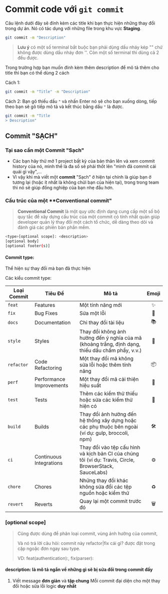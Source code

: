 # Commit code với `git commit`

Câu lệnh dưới đây sẽ đính kèm các title khi bạn thực hiện những thay đổi trong dự án. Nó có tác dụng với những file trong khu vực **Staging**.

```bash
git commit -m "Description"
```

> **Lưu ý** có một số terminal bắt buộc bạn phải dùng dấu nháy kép "" chứ không được dùng dấu nháy đơn ''. Còn một số terminal thì dùng cả 2 đều được.

Trong trường hợp bạn muốn đính kèm thêm description để mô tả thêm cho title thì bạn có thể dùng 2 cách

Cách 1:

```bash
git commit -m "Title" -m "Description"
```

Cách 2: Bạn gõ thiếu dấu `"` và nhấn Enter nó sẽ cho bạn xuống dòng, tiếp theo bạn sẽ gõ tiếp mô tả và kết thúc bằng dấu `"` là được.

```bash
git commit -m "Title
> Description"
```

## Commit  "SẠCH"

### Tại sao cần một **Commit** "Sạch"
* Các bạn hãy thử mở 1 project bất kỳ của bản thân lên và xem commit history của nó, mình thề là đa số sẽ phải thốt lên "mình đã commit cái quái gì vậy",...
* Vì vậy khi mà viết một **commit** "Sạch" ở hiện tại chính là giúp bạn ở tương lại (hoặc ít nhất là không chửi bạn của hiện tại), trong trong team thì nó sẽ giúp đồng nghiệp của bạn nhẹ đầu hơn.

### Cấu trúc của một **Conventional commit"

> **Conventional Commit** là một quy ước định dạng cung cấp một số bộ quy tắc để xây dựng cấu trúc của một commit có tính nhất quán giúp developer quản lý thay đổi một cách tổ chức, dễ dàng theo dõi và đánh giá các phiên bản phần mềm. 

```bash
<type>[optional scope]: <description>
[optional body]
[optional footer(s)]
```

#### Commit type: 
Thể hiện sự thay đổi mà bạn đã thực hiện

Các kiểu commit type:

| Loại Commit | Tiêu Đề                  | Mô tả                                                                                                       | Emoji  |
| ----------- | ------------------------ | ----------------------------------------------------------------------------------------------------------- |:------:|
| `feat`      | Features                 | Một tính năng mới                                                                                           | ✨     |
| `fix`       | Bug Fixes                | Sửa một lỗi                                                                                                 | 🐛     |
| `docs`      | Documentation            | Chỉ thay đổi tài liệu                                                                                       | 📚     |
| `style`     | Styles                   | Thay đổi không ảnh hưởng đến ý nghĩa của mã (khoảng trắng, định dạng, thiếu dấu chấm phẩy, v.v.)            | 💎     |
| `refactor`  | Code Refactoring         | Một thay đổi mã không sửa lỗi hoặc thêm tính năng                                                           | 📦     |
| `perf`      | Performance Improvements | Một thay đổi mã cải thiện hiệu suất                                                                         | 🚀     |
| `test`      | Tests                    | Thêm các kiểm thử thiếu hoặc sửa các kiểm thử hiện có                                                       | 🚨     |
| `build`     | Builds                   | Thay đổi ảnh hưởng đến hệ thống xây dựng hoặc các phụ thuộc bên ngoài (ví dụ: gulp, broccoli, npm)          | 🛠     |
| `ci`        | Continuous Integrations  | Thay đổi vào tệp cấu hình và kịch bản CI của chúng tôi (ví dụ: Travis, Circle, BrowserStack, SauceLabs)     | ⚙️     |
| `chore`     | Chores                   | Những thay đổi khác không sửa đổi các tệp nguồn hoặc kiểm thử                                               | ♻️     |
| `revert`    | Reverts                  | Quay lại một commit trước đó                                                                                | 🗑     |

### [optional scope]
> Cũng được dùng để phân loại commit, vùng ảnh hưởng của commit, 
>
> Và nó trả lời câu hỏi: commit này refactor|fix cái gì? được đặt trong cặp ngoặc đơn ngay sau type. 
>
> VD: feat(authentication):, fix(parser):

#### description: là mô tả ngắn về những gì sẽ bị sửa đổi trong commit đấy
1. Viết message **đơn giản** và **tập chung**
Mỗi commit đại diện cho một thay đổi hoặc sửa lỗi logic **duy nhất**
